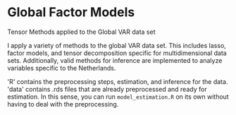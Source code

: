 # Global Factor Models
Tensor Methods applied to the Global VAR data set

I apply a variety of methods to the global VAR data set. This includes lasso, factor models, and tensor decomposition specific for multidimensional data sets. Additionally, valid methods for inference are implemented to analyze variables specific to the Netherlands.

'R' contains the preprocessing steps, estimation, and inference for the data. 'data' contains .rds files that are already preprocessed and ready for estimation. In this sense, you can run `model_estimation.R` on its own without having to deal with the preprocessing.
